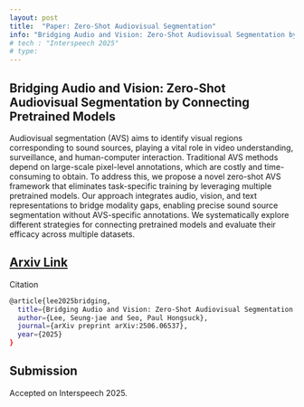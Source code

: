 ```yaml
---
layout: post
title:  "Paper: Zero-Shot Audiovisual Segmentation"
info: "Bridging Audio and Vision: Zero-Shot Audiovisual Segmentation by Connecting Pretrained Models"
# tech : "Interspeech 2025"
# type: 
---
```


## Bridging Audio and Vision: Zero-Shot Audiovisual Segmentation by Connecting Pretrained Models
Audiovisual segmentation (AVS) aims to identify visual regions corresponding to sound sources, playing a vital role in video understanding, surveillance, and human-computer interaction. Traditional AVS methods depend on large-scale pixel-level annotations, which are costly and time-consuming to obtain. To address this, we propose a novel zero-shot AVS framework that eliminates task-specific training by leveraging multiple pretrained models. Our approach integrates audio, vision, and text representations to bridge modality gaps, enabling precise sound source segmentation without AVS-specific annotations. We systematically explore different strategies for connecting pretrained models and evaluate their efficacy across multiple datasets.  


## [Arxiv Link](https://www.arxiv.org/abs/2506.06537)

Citation
```bash
@article{lee2025bridging,
  title={Bridging Audio and Vision: Zero-Shot Audiovisual Segmentation by Connecting Pretrained Models},
  author={Lee, Seung-jae and Seo, Paul Hongsuck},
  journal={arXiv preprint arXiv:2506.06537},
  year={2025}
}
```


## Submission
Accepted on Interspeech 2025.
